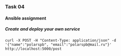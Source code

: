 ### Task 04
#### Ansible assignment

##### Create and deploy your own service
```
curl -X POST -H "Content-Type: application/json" -d '{"name":"polarspb", "email":"polarspb@mail.ru"}' http://localhost:5000/post
```
